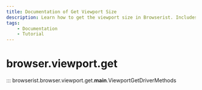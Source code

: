```yaml
---
title: Documentation of Get Viewport Size
description: Learn how to get the viewport size in Browserist. Includes code examples for beginners and advanced users for web scraping and browser automation.
tags:
    - Documentation
    - Tutorial
---
```


# browser.viewport.get

::: browserist.browser.viewport.get.__main__.ViewportGetDriverMethods
